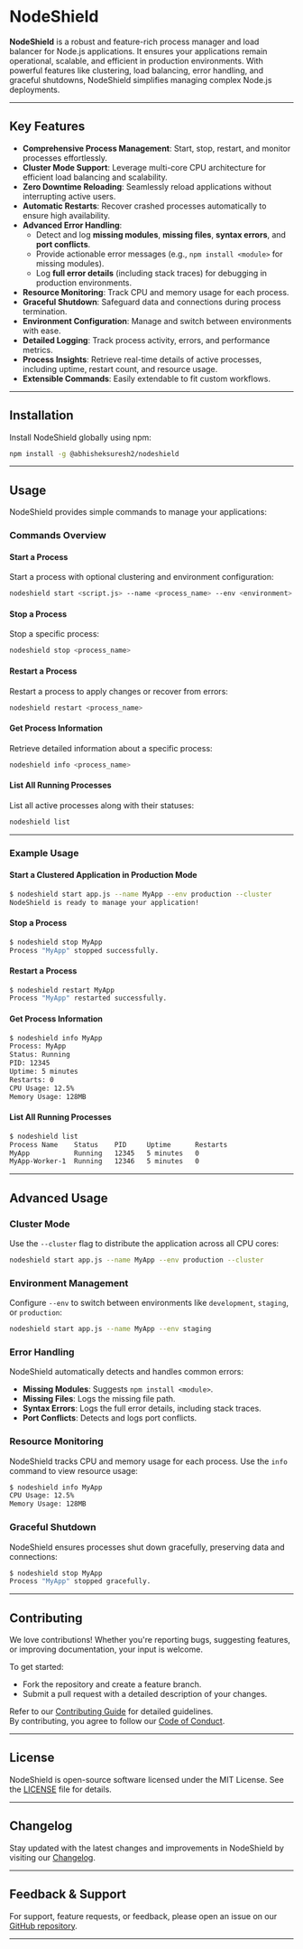 # NodeShield

**NodeShield** is a robust and feature-rich process manager and load balancer for Node.js applications. It ensures your applications remain operational, scalable, and efficient in production environments. With powerful features like clustering, load balancing, error handling, and graceful shutdowns, NodeShield simplifies managing complex Node.js deployments.

---

## Key Features

- **Comprehensive Process Management**: Start, stop, restart, and monitor processes effortlessly.
- **Cluster Mode Support**: Leverage multi-core CPU architecture for efficient load balancing and scalability.
- **Zero Downtime Reloading**: Seamlessly reload applications without interrupting active users.
- **Automatic Restarts**: Recover crashed processes automatically to ensure high availability.
- **Advanced Error Handling**:
  - Detect and log **missing modules**, **missing files**, **syntax errors**, and **port conflicts**.
  - Provide actionable error messages (e.g., `npm install <module>` for missing modules).
  - Log **full error details** (including stack traces) for debugging in production environments.
- **Resource Monitoring**: Track CPU and memory usage for each process.
- **Graceful Shutdown**: Safeguard data and connections during process termination.
- **Environment Configuration**: Manage and switch between environments with ease.
- **Detailed Logging**: Track process activity, errors, and performance metrics.
- **Process Insights**: Retrieve real-time details of active processes, including uptime, restart count, and resource usage.
- **Extensible Commands**: Easily extendable to fit custom workflows.

---

## Installation

Install NodeShield globally using npm:

```bash
npm install -g @abhisheksuresh2/nodeshield
```

---

## Usage

NodeShield provides simple commands to manage your applications:

### Commands Overview

#### Start a Process
Start a process with optional clustering and environment configuration:
```bash
nodeshield start <script.js> --name <process_name> --env <environment> [--cluster]
```

#### Stop a Process
Stop a specific process:
```bash
nodeshield stop <process_name>
```

#### Restart a Process
Restart a process to apply changes or recover from errors:
```bash
nodeshield restart <process_name>
```

#### Get Process Information
Retrieve detailed information about a specific process:
```bash
nodeshield info <process_name>
```

#### List All Running Processes
List all active processes along with their statuses:
```bash
nodeshield list
```

---

### Example Usage

#### Start a Clustered Application in Production Mode
```bash
$ nodeshield start app.js --name MyApp --env production --cluster
NodeShield is ready to manage your application!
```

#### Stop a Process
```bash
$ nodeshield stop MyApp
Process "MyApp" stopped successfully.
```

#### Restart a Process
```bash
$ nodeshield restart MyApp
Process "MyApp" restarted successfully.
```

#### Get Process Information
```bash
$ nodeshield info MyApp
Process: MyApp
Status: Running
PID: 12345
Uptime: 5 minutes
Restarts: 0
CPU Usage: 12.5%
Memory Usage: 128MB
```

#### List All Running Processes
```bash
$ nodeshield list
Process Name    Status    PID     Uptime      Restarts
MyApp           Running   12345   5 minutes   0
MyApp-Worker-1  Running   12346   5 minutes   0
```

---

## Advanced Usage

### Cluster Mode
Use the `--cluster` flag to distribute the application across all CPU cores:
```bash
nodeshield start app.js --name MyApp --env production --cluster
```

### Environment Management
Configure `--env` to switch between environments like `development`, `staging`, or `production`:
```bash
nodeshield start app.js --name MyApp --env staging
```

### Error Handling
NodeShield automatically detects and handles common errors:
- **Missing Modules**: Suggests `npm install <module>`.
- **Missing Files**: Logs the missing file path.
- **Syntax Errors**: Logs the full error details, including stack traces.
- **Port Conflicts**: Detects and logs port conflicts.

### Resource Monitoring
NodeShield tracks CPU and memory usage for each process. Use the `info` command to view resource usage:
```bash
$ nodeshield info MyApp
CPU Usage: 12.5%
Memory Usage: 128MB
```

### Graceful Shutdown
NodeShield ensures processes shut down gracefully, preserving data and connections:
```bash
$ nodeshield stop MyApp
Process "MyApp" stopped gracefully.
```

---

## Contributing

We love contributions! Whether you're reporting bugs, suggesting features, or improving documentation, your input is welcome.  

To get started:
- Fork the repository and create a feature branch.
- Submit a pull request with a detailed description of your changes.

Refer to our [Contributing Guide](CONTRIBUTING.md) for detailed guidelines.  
By contributing, you agree to follow our [Code of Conduct](CODE_OF_CONDUCT.md).

---

## License

NodeShield is open-source software licensed under the MIT License. See the [LICENSE](LICENSE) file for details.

---

## Changelog

Stay updated with the latest changes and improvements in NodeShield by visiting our [Changelog](CHANGELOG.md).

---

## Feedback & Support

For support, feature requests, or feedback, please open an issue on our [GitHub repository](https://github.com/AbhishekSuresh2/NodeShield).

---
